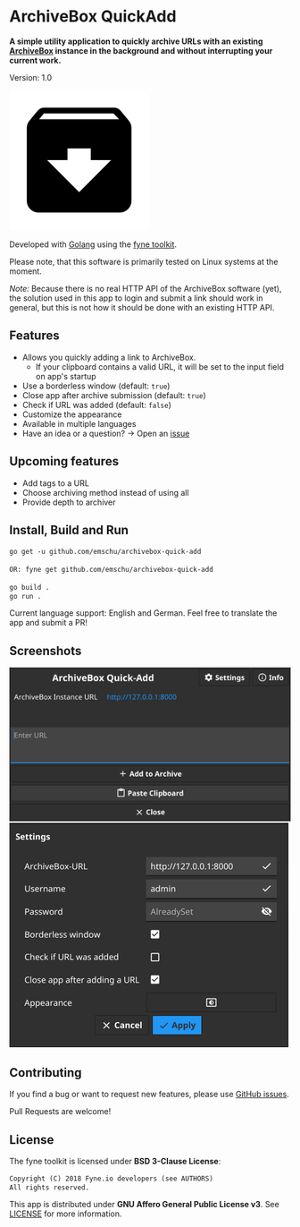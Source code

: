 # ArchiveBox QuickAdd

**A simple utility application to quickly archive URLs with an existing
[ArchiveBox](https://github.com/ArchiveBox/ArchiveBox/) instance in the background and without interrupting your current
work.**

Version: 1.0

![App Logo](./Icon.png)

Developed with [Golang](https://go.dev/) using the [fyne toolkit](https://github.com/fyne-io/fyne).

Please note, that this software is primarily tested on Linux systems at the moment.

*Note:* Because there is no real HTTP API of the ArchiveBox software (yet), the solution used in this app to login and
submit a link should work in general, but this is not how it should be done with an existing HTTP API.

## Features

- Allows you quickly adding a link to ArchiveBox.
    - If your clipboard contains a valid URL, it will be set to the input field on app's startup
- Use a borderless window (default: `true`)
- Close app after archive submission (default: `true`)
- Check if URL was added (default: `false`)
- Customize the appearance
- Available in multiple languages
- Have an idea or a question? -> Open an [issue](https://github.com/emschu/archivebox-quick-add/issues/new)

## Upcoming features
- Add tags to a URL
- Choose archiving method instead of using all
- Provide depth to archiver

## Install, Build and Run

```console
go get -u github.com/emschu/archivebox-quick-add

OR: fyne get github.com/emschu/archivebox-quick-add

go build .
go run .
```

Current language support: English and German. Feel free to translate the app and submit a PR!

## Screenshots

![Screenshot of app](./screenshot1.png)
![Screenshot of app's settings](./screenshot2.png)

## Contributing

If you find a bug or want to request new features, please
use [GitHub issues](https://github.com/emschu/archivebox-quick-add/issues).

Pull Requests are welcome!

## License

The fyne toolkit is licensed under **BSD 3-Clause License**:

```text
Copyright (C) 2018 Fyne.io developers (see AUTHORS)
All rights reserved.
```

This app is distributed under **GNU Affero General Public License v3**. See [LICENSE](./LICENSE) for more information.